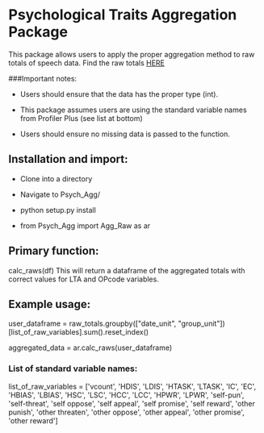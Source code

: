 # Psychological Traits Aggregation Package

This package allows users to apply the proper aggregation method to raw totals of speech data. Find the raw totals [HERE](https://jelambert.com/leader-psych/)

###Important notes:
* Users should ensure that the data has the proper type (int).

* This package assumes users are using the standard variable names from Profiler Plus (see list at bottom)

* Users should ensure no missing data is passed to the function.



## Installation and import:
* Clone into a directory

* Navigate to Psych_Agg/

* python setup.py install

* from Psych_Agg import Agg_Raw as ar

## Primary function:

  calc_raws(df)
    This will return a dataframe of the aggregated totals with correct values for LTA and OPcode variables.


## Example usage:

user_dataframe = raw_totals.groupby(["date_unit", "group_unit"])[list_of_raw_variables].sum().reset_index()

aggregated_data = ar.calc_raws(user_dataframe)


### List of standard variable names:
list_of_raw_variables = ['vcount', 'HDIS', 'LDIS', 'HTASK', 'LTASK', 'IC',
       'EC', 'HBIAS', 'LBIAS', 'HSC', 'LSC', 'HCC', 'LCC', 'HPWR', 'LPWR',
       'self-pun', 'self-threat', 'self oppose', 'self appeal', 'self promise',
       'self reward', 'other punish', 'other threaten', 'other oppose',
       'other appeal', 'other promise', 'other reward']
